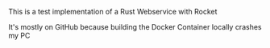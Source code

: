 This is a test implementation of a Rust Webservice with Rocket

It's mostly on GitHub because building the Docker Container locally crashes my PC

